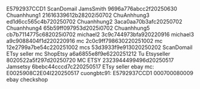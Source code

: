 E5792937CCD1
ScanDomail
JamsSmith 9696a776abcc2f20250630
Chuanhhung1 21616339612b28202i50702
ChuAnhhung3 ed1d6cc565c4b720250702
Chuanhhung2 3aca0aa70b3afc20250702
Chuanhhung4 65b59ff097953d2025i0702
Chuanhhung5 cb7b7114775c682025i0702
michael2 3c9c744973bfa920220916
michael3 a9c9088404f1d220220916
mc 2c0c9ff798630220251002
mc 12e2799a7be54c220251002
mcs 53d3933f9e913020250202
ScanDomail
ETsy seller
mc ShopEtsy a6a6855e8f9e6220251212
Tu Etsyseller 8020522a5f297d20250720
MC ETSY 2323944499496d20250517
Jamsetsy 6bebc44cccd7c220250517
ETsy seller
ebay
mc: E0025908C2E04I220250517
cuongbtc91: E5792937CCD1 000700080009
ebay
checkshop



